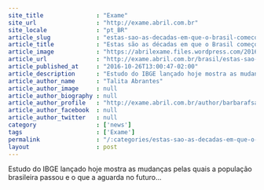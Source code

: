 ```yaml
---
site_title               : "Exame"
site_url                 : "http://exame.abril.com.br"
site_locale              : "pt_BR"
article_slug             : "estas-sao-as-decadas-em-que-o-brasil-comecou-a-mudar-de-fato"
article_title            : "Estas são as décadas em que o Brasil começou a mudar (de fato)"
article_image            : "https://abrilexame.files.wordpress.com/2016/09/size_960_16_9_25-marco-cheia-nova28.jpg?quality=70&strip=all&w=960"
article_url              : "http://exame.abril.com.br/brasil/estas-sao-as-decadas-em-que-o-brasil-comecou-a-mudar-de-fato/"
article_published_at     : "2016-10-26T13:00:47-02:00"
article_description      : "Estudo do IBGE lançado hoje mostra as mudanças pelas quais a população brasileira passou e o que a aguarda no futuro..."
article_author_name      : "Talita Abrantes"
article_author_image     : null
article_author_biography : null
article_author_profile   : "http://exame.abril.com.br/author/barbarafsantos/"
article_author_facebook  : null
article_author_twitter   : null
category                 : ['news']
tags                     : ['Exame']
permalink                : "/:categories/estas-sao-as-decadas-em-que-o-brasil-comecou-a-mudar-de-fato/"
layout                   : post
---
```


Estudo do IBGE lançado hoje mostra as mudanças pelas quais a população brasileira passou e o que a aguarda no futuro...
